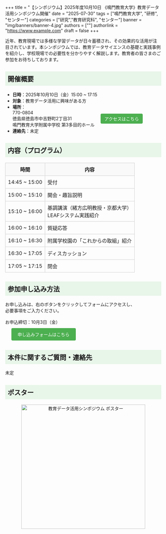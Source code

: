 +++
title = "【シンポジウム】2025年度10月10日 《鳴門教育大学》教育データ活用シンポジウム開催"
date = "2025-07-30"
tags = ["鳴門教育大学", "研修", "センター"]
categories = ["研究","教育研究科", "センター"]
banner = "img/banners/banner-4.jpg"
authors = [""]
authorlink = "https://www.example.com"
draft = false
+++

近年、教育現場では多様な学習データが日々蓄積され、その効果的な活用が注目されています。本シンポジウムでは、教育データサイエンスの基礎と実践事例を紹介し、学校現場での必要性を分かりやすく解説します。教育者の皆さまのご参加をお待ちしております。

## <div style="background-color:#E8F5E9; padding:8px;">開催概要</div>

- **日時**：2025年10月10日（金）15:00 ~ 17:15  
- **対象**：教育データ活用に興味がある方  
- **場所**：  
  <div style="display: flex; align-items: center; flex-wrap: wrap;">
    <span>
      770-0804<br>
      徳島県徳島市中吉野町2丁目31<br>
      鳴門教育大学附属中学校 第3多目的ホール
    </span>
    <a href="https://www.google.com/maps/place/Kokuritsunarutokyoikudaigaku+Fuzoku+Junior+High+School/@34.084407,134.557113,17z/data=!3m1!4b1!4m6!3m5!1s0x35536d7900257c75:0xde4036e8cdcd5bad!8m2!3d34.084407!4d134.557113!16s%2Fg%2F121ysv9h?entry=ttu&g_ep=EgoyMDI1MDgxMi4wIKXMDSoASAFQAw%3D%3D" 
       target="_blank" 
       rel="noopener noreferrer"
       style="background-color: #4CAF50; color: white; padding: 6px 12px; border-radius: 4px; text-decoration: none; margin-left: 20px;">
       アクセスはこちら
    </a>
  </div>  
- **連絡先**：未定  

## <div style="background-color:#E8F5E9; padding:8px;">内容（プログラム）</div>

<table style="border-collapse: collapse; width: 100%;">
  <tr>
    <th style="border: 1px solid #ccc; padding: 8px; background-color: #f9f9f9;">時間</th>
    <th style="border: 1px solid #ccc; padding: 8px; background-color: #f9f9f9;">内容</th>
  </tr>
  <tr>
    <td style="border: 1px solid #ccc; padding: 8px;">14:45 ~ 15:00</td>
    <td style="border: 1px solid #ccc; padding: 8px;">受付</td>
  </tr>
  <tr>
    <td style="border: 1px solid #ccc; padding: 8px;">15:00 ~ 15:10</td>
    <td style="border: 1px solid #ccc; padding: 8px;">開会・趣旨説明</td>
  </tr>
  <tr>
    <td style="border: 1px solid #ccc; padding: 8px;">15:10 ~ 16:00</td>
    <td style="border: 1px solid #ccc; padding: 8px;">基調講演（緒方広明教授・京都大学）<br>LEAFシステム実践紹介</td>
  </tr>
  <tr>
    <td style="border: 1px solid #ccc; padding: 8px;">16:00 ~ 16:10</td>
    <td style="border: 1px solid #ccc; padding: 8px;">質疑応答</td>
  </tr>
  <tr>
    <td style="border: 1px solid #ccc; padding: 8px;">16:10 ~ 16:30</td>
    <td style="border: 1px solid #ccc; padding: 8px;">附属学校園の「これからの取組」紹介</td>
  </tr>
  <tr>
    <td style="border: 1px solid #ccc; padding: 8px;">16:30 ~ 17:05</td>
    <td style="border: 1px solid #ccc; padding: 8px;">ディスカッション</td>
  </tr>
  <tr>
    <td style="border: 1px solid #ccc; padding: 8px;">17:05 ~ 17:15</td>
    <td style="border: 1px solid #ccc; padding: 8px;">閉会</td>
  </tr>
</table>

## <div style="background-color:#E8F5E9; padding:8px;">参加申し込み方法</div>

<div style="display: flex; align-items: center; flex-wrap: wrap; gap: 10px;">
    <span>
      お申し込みは、右のボタンをクリックしてフォームにアクセスし、<br>
      必要事項をご入力ください。<br><br>
      お申込締切：10月3日（金）  
    </span>
    <a href="FORM_URL" 
     target="_blank" 
     rel="noopener noreferrer"
     style="background-color: #4CAF50; color: white; padding: 10px 20px; border-radius: 4px; text-decoration: none;margin-left: 20px;">
     申し込みフォームはこちら
  </a>
  </div>

## <div style="background-color:#E8F5E9; padding:8px;">本件に関するご質問・連絡先</div>

未定

## <div style="background-color:#E8F5E9; padding:8px;">ポスター</div>
<p align="center">
  <img src="/img/poster-symposium-2025.png" alt="教育データ活用シンポジウム ポスター" width="400">
</p>